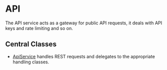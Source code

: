 # API

The API service acts as a gateway for public API requests, it deals with API keys and rate limiting and so on.

## Central Classes

* [ApiService](java/nu/marginalia/api/ApiService.java) handles REST requests and delegates to the appropriate handling classes. 